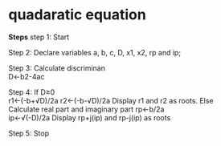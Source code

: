 
# quadaratic equation

  **Steps**
step 1: Start
  
Step 2: Declare variables a, b, c, D, x1, x2, rp and ip;

Step 3: Calculate discriminan   
               D←b2-4ac<br>

Step 4: If D≥0 <br>
              r1←(-b+√D)/2a
              r2←(-b-√D)/2a 
              Display r1 and r2 as roots.
        Else    
              Calculate real part and imaginary part
              rp←b/2a<br>
              ip←√(-D)/2a
              Display rp+j(ip) and rp-j(ip) as roots
              
  Step 5: Stop     
 
